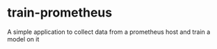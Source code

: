 # train-prometheus
A simple application to collect data from a prometheus host and train a model on it
